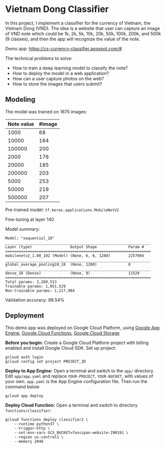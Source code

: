 # Vietnam Dong Classifier

In this project, I implement a classifier for the currency of Vietnam, the Vietnam Dong (VND). The idea is a website that user can capture an image of VND note which could be 1k, 2k, 5k, 10k, 20k, 50k, 100k, 200k, and 500k (9 classes), and then the app will recognize the value of the note.

Demo app: https://cs-currency-classifier.appspot.com/#

The technical problems to solve:
* How to train a deep learning model to classify the note?
* How to deploy the model in a web application?
* How can a user capture photos on the web?
* How to store the images that users submit?

## Modeling

The model was trained on 1675 images:

| Note value | #image |
|-|-|
| 1000 | 68|
| 10000 | 164|
| 100000 | 200|
| 2000 | 176|
| 20000 | 185|
| 200000 | 203|
| 5000 | 253|
| 50000 | 219|
| 500000 | 207|

Pre-trained model: `tf.keras.applications.MobileNetV2`

Fine-tuning at layer 140

Model summary:
```
Model: "sequential_18"
_________________________________________________________________
Layer (type)                 Output Shape              Param #   
=================================================================
mobilenetv2_1.00_192 (Model) (None, 6, 6, 1280)        2257984   
_________________________________________________________________
global_average_pooling2d_18  (None, 1280)              0         
_________________________________________________________________
dense_18 (Dense)             (None, 9)                 11529     
=================================================================
Total params: 2,269,513
Trainable params: 1,051,529
Non-trainable params: 1,217,984
```

Validation accuracy: 88.54%

## Deployment

This demo app was deployed on Google Cloud Platform, using
[Google App Engine](https://cloud.google.com/appengine/),
[Google Cloud Functions](https://cloud.google.com/functions/),
[Google Cloud Storage](https://cloud.google.com/storage/)

**Before you begin:** Create a Google Cloud Platform project with billing enabled and install Google Cloud SDK.
Set up project:

```
gcloud auth login
gcloud config set project PROJECT_ID
```

**Deploy to App Engine:**
Open a terminal and switch to the `app/` directory. Edit `app/app.yaml` and replace `YOUR-PROJECT`,
`YOUR-BUCKET`, with values of your own. `app.yaml`
is the App Engine configuration file. Then run the command below

```
gcloud app deploy
```

**Deploy Cloud Function:**
Open a terminal and switch to directory `functions/classifier`:

```
gcloud functions deploy classifier2 \
    --runtime python37 \
    --trigger-http \
    --set-env-vars GCS_BUCKET=fansipan-website-290191 \
    --region us-central1 \
    --memory 2048
```
